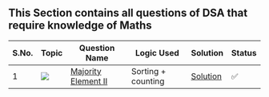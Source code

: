 ## This Section contains all questions of DSA that require knowledge of Maths

S.No. | Topic | Question Name | Logic Used | Solution | Status |
------|---------------|------------|-------|------|------|
1 | ![](https://img.shields.io/badge/Arrays-f0772b?style=for-the-badge&logo=array&logoColor=black) | [Majority Element II](https://leetcode.com/problems/majority-element-ii/description/) | Sorting + counting | [Solution](https://github.com/Vishal48-21/DSA_practise/blob/main/Arrays/minimum-operations-to-collect-all-elements.py) | ✅ |



